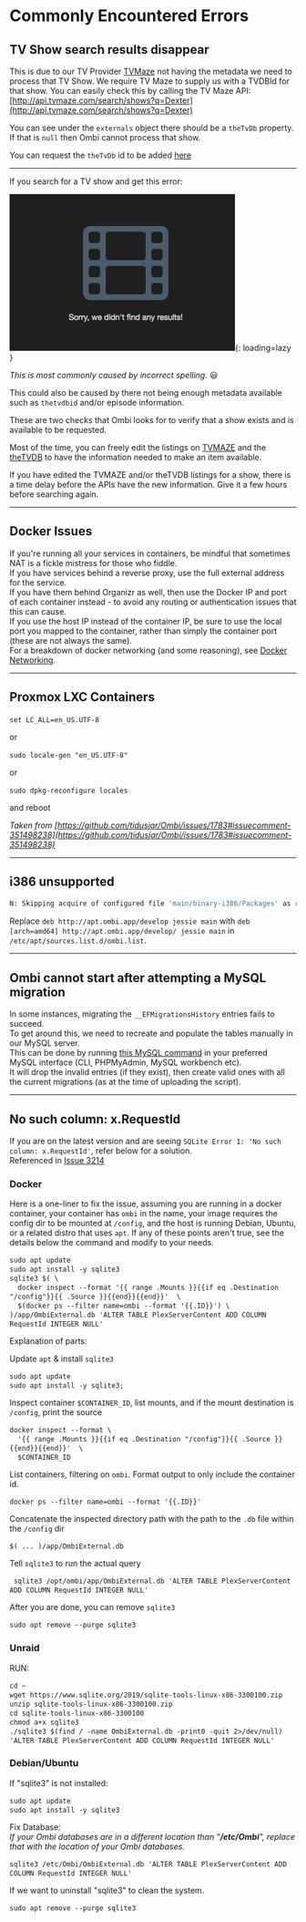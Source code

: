# Commonly Encountered Errors

## TV Show search results disappear

This is due to our TV Provider [TVMaze](https://www.tvmaze.com/) not having the metadata we need to process that TV Show. We require TV Maze to supply us with a TVDBId for that show.
You can easily check this by calling the TV Maze API: [http://api.tvmaze.com/search/shows?q=Dexter](http://api.tvmaze.com/search/shows?q=Dexter)  

You can see under the `externals` object there should be a `theTvDb` property. If that is `null` then Ombi cannot process that show.  

You can request the `theTvDb` id to be added [here](https://www.tvmaze.com/threads/2677/edit-requests)  

***
If you search for a TV show and get this error:

![sorry](../assets/images/results_disappeared.jpg){: loading=lazy }

_This is most commonly caused by incorrect spelling._ 😃

This could also be caused by there not being enough metadata available such as `thetvdbid` and/or episode information.

These are two checks that Ombi looks for to verify that a show exists and is available to be requested.

Most of the time, you can freely edit the listings on [TVMAZE](https://www.tvmaze.com/) and the [theTVDB](https://www.thetvdb.com/) to have the information needed to make an item available.

If you have edited the TVMAZE and/or theTVDB listings for a show, there is a time delay before the APIs have the new information.  Give it a few hours before searching again.
***

## Docker Issues

If you're running all your services in containers, be mindful that sometimes NAT is a fickle mistress for those who fiddle.  
If you have services behind a reverse proxy, use the full external address for the service.  
If you have them behind Organizr as well, then use the Docker IP and port of each container instead - to avoid any routing or authentication issues that this can cause.  
If you use the host IP instead of the container IP, be sure to use the local port you mapped to the container, rather than simply the container port (these are not always the same).  
For a breakdown of docker networking (and some reasoning), see [Docker Networking](../info/docker-containers).
***

## Proxmox LXC Containers

`set LC_ALL=en_US.UTF-8`

or  

`sudo locale-gen "en_US.UTF-8"`

or  

`sudo dpkg-reconfigure locales`

and reboot

_Taken from [https://github.com/tidusjar/Ombi/issues/1783#issuecomment-351498238](https://github.com/tidusjar/Ombi/issues/1783#issuecomment-351498238)_  

***

## i386 unsupported

```bash
N: Skipping acquire of configured file 'main/binary-i386/Packages' as repository 'https://apt.ombi.app/develop jessie InRelease' doesn't support architecture 'i386'
```

Replace `deb http://apt.ombi.app/develop jessie main` with  `deb [arch=amd64] http://apt.ombi.app/develop/ jessie main` in `/etc/apt/sources.list.d/ombi.list`.  

***

## Ombi cannot start after attempting a MySQL migration

In some instances, migrating the `__EFMigrationsHistory` entries fails to succeed.  
To get around this, we need to recreate and populate the tables manually in our MySQL server.  
This can be done by running [this MySQL command](../../assets/scripts/mysql_migrations.sql) in your preferred MySQL interface (CLI, PHPMyAdmin, MySQL workbench etc).  
It will drop the invalid entries (if they exist), then create valid ones with all the current migrations (as at the time of uploading the script).
***

## No such column: x.RequestId

If you are on the latest version and are seeing `SQLite Error 1: 'No such column: x.RequestId'`, refer below for a solution.  
Referenced in [Issue 3214](https://github.com/tidusjar/Ombi/issues/3214#issuecomment-555821356)

### Docker

Here is a one-liner to fix the issue, assuming you are running in a docker container, your container has `ombi` in the name, your image requires the config dir to be mounted at `/config`, and the host is running Debian, Ubuntu, or a related distro that uses `apt`. If any of these points aren't true, see the details below the command and modify to your needs.

```shell
sudo apt update
sudo apt install -y sqlite3
sqlite3 $( \
  docker inspect --format '{{ range .Mounts }}{{if eq .Destination "/config"}}{{ .Source }}{{end}}{{end}}'  \
  $(docker ps --filter name=ombi --format '{{.ID}}') \
)/app/OmbiExternal.db 'ALTER TABLE PlexServerContent ADD COLUMN RequestId INTEGER NULL'
```

Explanation of parts:

Update `apt` & install `sqlite3`

```shell
sudo apt update
sudo apt install -y sqlite3;
```

Inspect container `$CONTAINER_ID`, list mounts, and if the mount destination is `/config`, print the source

```shell
docker inspect --format \
  '{{ range .Mounts }}{{if eq .Destination "/config"}}{{ .Source }}{{end}}{{end}}'  \
  $CONTAINER_ID
```

List containers, filtering on `ombi`. Format output to only include the container id.

```shell
docker ps --filter name=ombi --format '{{.ID}}'
```

Concatenate the inspected directory path with the path to the `.db` file within the `/config` dir

```shell
$( ... )/app/OmbiExternal.db
```

Tell `sqlite3` to run the actual query

```shell
 sqlite3 /opt/ombi/app/OmbiExternal.db 'ALTER TABLE PlexServerContent ADD COLUMN RequestId INTEGER NULL'
```

After you are done, you can remove `sqlite3`

```shell
sudo apt remove --purge sqlite3
```

### Unraid

RUN:  

```shell
cd ~
wget https://www.sqlite.org/2019/sqlite-tools-linux-x86-3300100.zip
unzip sqlite-tools-linux-x86-3300100.zip
cd sqlite-tools-linux-x86-3300100
chmod a+x sqlite3
./sqlite3 $(find / -name OmbiExternal.db -print0 -quit 2>/dev/null) 'ALTER TABLE PlexServerContent ADD COLUMN RequestId INTEGER NULL'
```

### Debian/Ubuntu

If "sqlite3" is not installed:  

```shell
sudo apt update
sudo apt install -y sqlite3
```

Fix Database:  
_If your Ombi databases are in a different location than "**/etc/Ombi**", replace that with the location of your Ombi databases._  

```shell
sqlite3 /etc/Ombi/OmbiExternal.db 'ALTER TABLE PlexServerContent ADD COLUMN RequestId INTEGER NULL'
```

If we want to uninstall "sqlite3" to clean the system.

```shell
sudo apt remove --purge sqlite3
```
